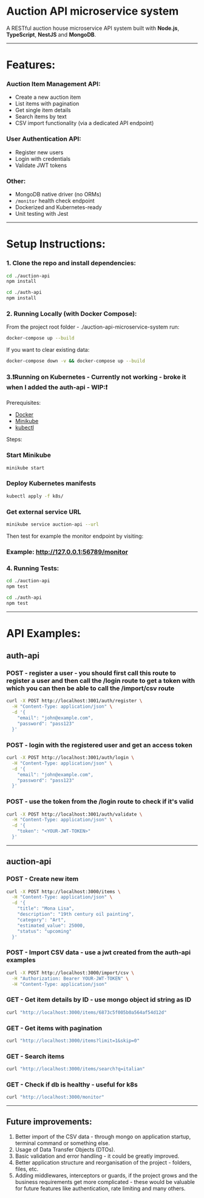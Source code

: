 # Auction API microservice system

A RESTful auction house microservice API system built with **Node.js**, **TypeScript**, **NestJS** and **MongoDB**.

---

# Features:

### Auction Item Management API:
- Create a new auction item
- List items with pagination
- Get single item details
- Search items by text
- CSV import functionality (via a dedicated API endpoint)

### User Authentication API:
- Register new users
- Login with credentials
- Validate JWT tokens

### Other:
- MongoDB native driver (no ORMs)
- `/monitor` health check endpoint
- Dockerized and Kubernetes-ready
- Unit testing with Jest

---

# Setup Instructions:

### 1. Clone the repo and install dependencies:

```bash
cd ./auction-api
npm install

cd ./auth-api
npm install
```

### 2. Running Locally (with Docker Compose):

From the project root folder - ./auction-api-microservice-system run:
```bash
docker-compose up --build
```

If you want to clear existing data:
```bash
docker-compose down -v && docker-compose up --build
```

### 3.❗Running on Kubernetes - Currently not working - broke it when I added the auth-api - WIP:❗

Prerequisites:
- [Docker](https://www.docker.com/)
- [Minikube](https://minikube.sigs.k8s.io/docs/)
- [kubectl](https://kubernetes.io/docs/tasks/tools/)

Steps:

### Start Minikube
```bash
minikube start
```

### Deploy Kubernetes manifests
```bash
kubectl apply -f k8s/
```

### Get external service URL
```bash
minikube service auction-api --url
```

Then test for example the monitor endpoint by visiting:
### Example: http://127.0.0.1:56789/monitor

### 4. Running Tests:

```bash
cd ./auction-api
npm test

cd ./auth-api
npm test
```

---

# API Examples:

## auth-api

### POST - register a user - you should first call this route to register a user and then call the /login route to get a token with which you can then be able to call the /import/csv route
```bash
curl -X POST http://localhost:3001/auth/register \
  -H "Content-Type: application/json" \
  -d '{
    "email": "john@example.com",
    "password": "pass123"
  }'
```

### POST - login with the registered user and get an access token
```bash
curl -X POST http://localhost:3001/auth/login \
  -H "Content-Type: application/json" \
  -d '{
    "email": "john@example.com",
    "password": "pass123"
  }'
```

### POST - use the token from the /login route to check if it's valid
```bash
curl -X POST http://localhost:3001/auth/validate \
  -H "Content-Type: application/json" \
  -d '{
    "token": "<YOUR-JWT-TOKEN>"
  }'
```

---

## auction-api

### POST - Create new item
```bash
curl -X POST http://localhost:3000/items \
  -H "Content-Type: application/json" \
  -d '{
    "title": "Mona Lisa",
    "description": "19th century oil painting",
    "category": "Art",
    "estimated_value": 25000,
    "status": "upcoming"
  }'
```

### POST - Import CSV data - use a jwt created from the auth-api examples
```bash
curl -X POST http://localhost:3000/import/csv \
  -H "Authorization: Bearer YOUR-JWT-TOKEN" \
  -H "Content-Type: application/json"
```

### GET - Get item details by ID - use mongo object id string as ID
```bash
curl "http://localhost:3000/items/6873c5f005b0a564af54d12d"
```

### GET - Get items with pagination
```bash
curl "http://localhost:3000/items?limit=1&skip=0"
```

### GET - Search items
```bash
curl "http://localhost:3000/items/search?q=italian"
```

### GET - Check if db is healthy - useful for k8s
```bash
curl "http://localhost:3000/monitor"
```

---

## Future improvements:

1. Better import of the CSV data - through mongo on application startup, terminal command or something else.
2. Usage of Data Transfer Objects (DTOs).
3. Basic validation and error handling - it could be greatly improved.
4. Better application structure and reorganisation of the project - folders, files, etc.
5. Adding middlewares, interceptors or guards, if the project grows and the business requirements get more complicated - these would be valuable for future features like authentication, rate limiting and many others.
